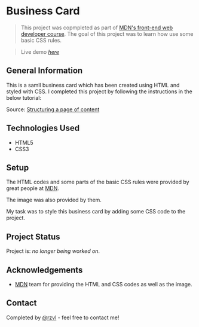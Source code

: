 # Business Card

> This project was copmpleted as part of [MDN's front-end web developer course](https://developer.mozilla.org/en-US/docs/Learn/CSS/Building_blocks/Fundamental_CSS_comprehension).
The goal of this project was to learn how use some basic CSS rules.

> Live demo [_here_](https://rzvl.github.io/business-card/)


## General Information

This is a samll business card which has been created using HTML and styled with
CSS. I completed this project by following the instructions in the below
tutorial:

Source: [Structuring a page of content](https://developer.mozilla.org/en-US/docs/Learn/CSS/Building_blocks/Fundamental_CSS_comprehension)


## Technologies Used

- HTML5
- CSS3


## Setup

The HTML codes and some parts of the basic CSS rules were provided by great 
people at [MDN](https://developer.mozilla.org/).

The image was also provided by them.

My task was to style this business card by adding some CSS code to the project.


## Project Status

Project is: _no longer being worked on_.


## Acknowledgements

- [MDN](https://developer.mozilla.org/) team for providing the HTML and CSS 
codes as well as the image.


## Contact
Completed by [@rzvl](https://github.com/rzvl) - feel free to contact me!
